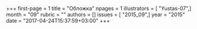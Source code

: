 +++
first-page = 1
title = "Обложка"
npages = 1
illustrators = [ "Yustas-07",]
month = "09"
rubric = ""
authors = []
issues = [ "2015_09",]
year = "2015"
date = "2017-04-24T15:37:59+03:00"
+++
